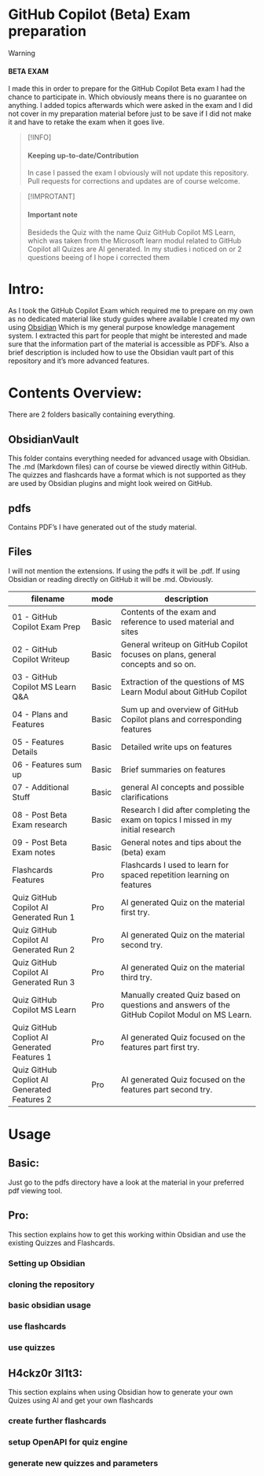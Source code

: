 # GitHub Copilot (Beta) Exam preparation

>[!WARNING]
> #### BETA EXAM 
> I made this in order to prepare for the GitHub Copilot Beta exam I had the chance to participate in. Which obviously means there is no guarantee on anything. I added topics afterwards which were asked in the exam and I did not cover in my preparation material before just to be save if I did not make it and have to retake the exam when it goes live.

>[!INFO]
> #### Keeping up-to-date/Contribution
> In case I passed the exam I obviously will not update this repository. Pull requests for corrections and updates are of course welcome.

>[!IMPROTANT]
> #### Important note
> Besideds the Quiz with the name Quiz GitHub Copilot MS Learn, which was taken from the Microsoft learn modul related to GitHub Copilot all Quizes are AI generated. In my studies i noticed on or 2 questions beeing of I hope i corrected them 

# Intro:
As I took the GitHub Copilot Exam which required me to prepare on my own as no dedicated material like study guides where available I created my own using [Obsidian](https://obsidian.md/)
Which is my general purpose knowledge management system. I extracted this part for people that might be interested and made sure that the information part of the material is accessible as PDF’s. Also a brief description is included how to use the Obsidian vault part of this repository and it’s more advanced features.

# Contents Overview:
There are 2 folders basically containing everything.
## ObsidianVault
This folder contains everything needed for advanced usage with Obsidian. The .md (Markdown files) can of course be viewed directly within GitHub. The quizzes and flashcards have a format which is not supported as they are used by Obsidian plugins and might look weired on GitHub.
## pdfs
Contains PDF’s I have generated out of the study material.
## Files
I will not mention the extensions. If using the pdfs it will be .pdf. If using Obsidian or reading directly on GitHub it will be .md. Obviously.

| filename                                    | mode  | description                                                                                   |
| ------------------------------------------- | ----- | --------------------------------------------------------------------------------------------- |
| 01 - GitHub Copilot Exam Prep               | Basic | Contents of the exam and reference to used material and sites                                 |
| 02 - GitHub Copilot Writeup                 | Basic | General writeup on GitHub Copilot focuses on plans, general concepts and so on.               |
| 03 - GitHub Copilot MS Learn Q&A            | Basic | Extraction of the questions of MS Learn Modul about GitHub Copilot                            |
| 04 - Plans and Features                     | Basic | Sum up and overview of GitHub Copilot plans and corresponding features                        |
| 05 - Features Details                       | Basic | Detailed write ups on features                                                                |
| 06 - Features sum up                        | Basic | Brief summaries on features                                                                   |
| 07 - Additional Stuff                       | Basic | general AI concepts and possible clarifications                                               |
| 08 - Post Beta Exam research                | Basic | Research I did after completing the exam on topics I missed in my initial research            |
| 09 - Post Beta Exam notes                   | Basic | General notes and tips about the (beta) exam                                                  |
| Flashcards Features                         | Pro   | Flashcards I used to learn for spaced repetition learning on features                         |
| Quiz GitHub Copilot AI Generated Run 1      | Pro   | AI generated Quiz on the material first try.                                                  |
| Quiz GitHub Copilot AI Generated Run 2      | Pro   | AI generated Quiz on the material second try.                                                 |
| Quiz GitHub Copilot AI Generated Run 3      | Pro   | AI generated Quiz on the material third try.                                                  |
| Quiz GitHub Copilot MS Learn                | Pro   | Manually created Quiz based on questions and answers of the GitHub Copilot Modul on MS Learn. |
| Quiz GitHub Copliot AI Generated Features 1 | Pro   | AI generated Quiz focused on the features part first try.                                     |
| Quiz GitHub Copliot AI Generated Features 2 | Pro   | AI generated Quiz focused on the features part second try.                                    |

# Usage
## Basic:
Just go to the pdfs directory have a look at the material in your preferred pdf viewing tool.
## Pro:
This section explains how to get this working within Obsidian and use the existing Quizzes and Flashcards.
### Setting up Obsidian
### cloning the repository
### basic obsidian usage
### use flashcards
### use quizzes

## H4ckz0r 3l1t3:
This section explains when using Obsidian how to generate your own Quizes using AI and get your own flashcards

### create further flashcards
### setup OpenAPI for quiz engine
### generate new quizzes and parameters

